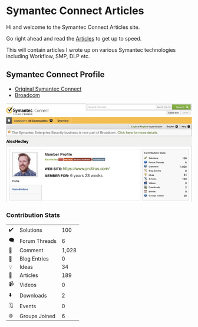 # Symantec Connect Articles

Hi and welcome to the Symantec Connect Articles site.

Go right ahead and read the [Articles](articles/intro.md) to get up to speed.

This will contain articles I wrote up on various Symantec technologies including Workflow, SMP, DLP etc.

## Symantec Connect Profile

- [Original Symantec Connect](https://www.symantec.com/connect/user/alexhedley)
- [Broadcom](https://community.broadcom.com/network/members/profile?UserKey=35c83c70-6703-4e71-8b77-242a42194fc0)

![Symantec Connect Profile](images/symantec_connect_profile.jpg "Symantec Connect Profile")

### Contribution Stats

| | | |
|-|-|-|
|✔️| Solutions | 100 |
|🗨️| Forum Threads | 6 |
|💬| Comment | 1,028 |
|📝| Blog Entries | 0 |
|💡| Ideas | 34 |
|📝| Articles | 189 |
|📹| Videos | 0 |
|⬇️| Downloads | 2 |
|🗓️| Events | 0 |
|🌐| Groups Joined | 6 |
